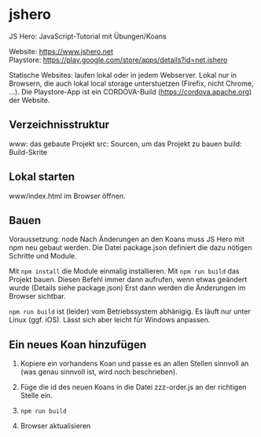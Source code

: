 # jshero

JS Hero: JavaScript-Tutorial mit Übungen/Koans

Website: <https://www.jshero.net><br>
Playstore: <https://play.google.com/store/apps/details?id=net.jshero>

Statische Websites: laufen lokal oder in jedem Webserver.
Lokal nur in Browsern, die auch lokal local storage unterstuetzen (Firefix, nicht Chrome, ...).
Die Playstore-App ist ein CORDOVA-Build (<https://cordova.apache.org>) der Website.

## Verzeichnisstruktur

www: das gebaute Projekt
src: Sourcen, um das Projekt zu bauen
build: Build-Skrite

## Lokal starten

www/index.html im Browser öffnen.

## Bauen

Voraussetzung: node
Nach Änderungen an den Koans muss JS Hero mit npm neu gebaut werden.
Die Datei package.json definiert die dazu nötigen Schritte und Module.

Mit `npm install` die Module einmalig installieren.
Mit `npm run build` das Projekt bauen.
Diesen Befehl immer dann aufrufen, wenn etwas geändert wurde (Details siehe package.json)
Erst dann werden die Änderungen im Browser sichtbar.

`npm run build` ist (leider) vom Betriebssystem abhänigig. Es läuft nur unter Linux (ggf. iOS).
Lässt sich aber leicht für Windows anpassen.

## Ein neues Koan hinzufügen

1. Kopiere ein vorhandens Koan und passe es an allen Stellen sinnvoll an (was genau sinnvoll ist, wird noch beschrieben).

2. Füge die id des neuen Koans in die Datei zzz-order.js an der richtigen Stelle ein.

3. `npm run build`

4. Browser aktualisieren
